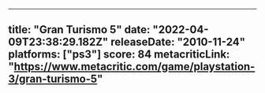 
---
title: "Gran Turismo 5"
date: "2022-04-09T23:38:29.182Z"
releaseDate: "2010-11-24"
platforms: ["ps3"]
score: 84
metacriticLink: "https://www.metacritic.com/game/playstation-3/gran-turismo-5"
---
